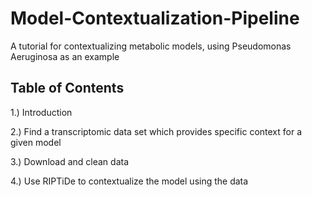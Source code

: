 # Model-Contextualization-Pipeline
A tutorial for contextualizing metabolic models, using Pseudomonas Aeruginosa as an example


## Table of Contents
1.) Introduction

2.) Find a transcriptomic data set which provides specific context for a given model

3.) Download and clean data

4.) Use RIPTiDe to contextualize the model using the data
